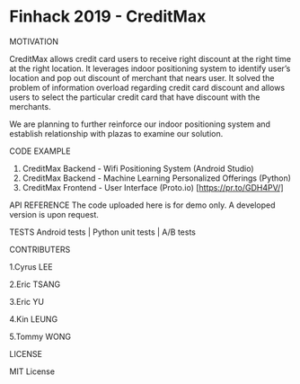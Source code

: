 # Finhack 2019 - CreditMax

MOTIVATION

CreditMax allows credit card users to receive right discount at the right time at the right location. It leverages indoor positioning system to identify user’s location and pop out discount of merchant that nears user. It solved the problem of information overload regarding credit card discount and allows users to select the particular credit card that have discount with the merchants. 

We are planning to further reinforce our indoor positioning system and establish relationship with plazas to examine our solution.

CODE EXAMPLE

1. CreditMax Backend - Wifi Positioning System (Android Studio)
2. CreditMax Backend - Machine Learning Personalized Offerings (Python)
3. CreditMax Frontend - User Interface (Proto.io) [https://pr.to/GDH4PV/]

API REFERENCE
The code uploaded here is for demo only. A developed version is upon request.

TESTS
Android tests | Python unit tests | A/B tests

CONTRIBUTERS

1.Cyrus LEE

2.Eric TSANG

3.Eric YU

4.Kin LEUNG

5.Tommy WONG

LICENSE

MIT License

